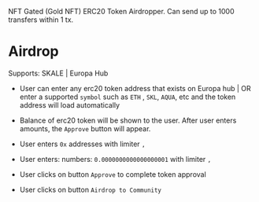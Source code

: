 NFT Gated (Gold NFT) ERC20 Token Airdropper. Can send up to 1000 transfers within 1 tx.

# Airdrop

Supports: SKALE | Europa Hub

- User can enter any erc20 token address that exists on Europa hub | OR enter a supported `symbol` such as `ETH` , `SKL`, `AQUA`, etc and the token address will load automatically

- Balance of erc20 token will be shown to the user. After user enters amounts, the `Approve` button will appear.

- User enters `0x` addresses with limiter `,`
- User enters: numbers: `0.0000000000000000001` with limiter `,`
- User clicks on button `Approve` to complete token approval
- User clicks on button `Airdrop to Community`
